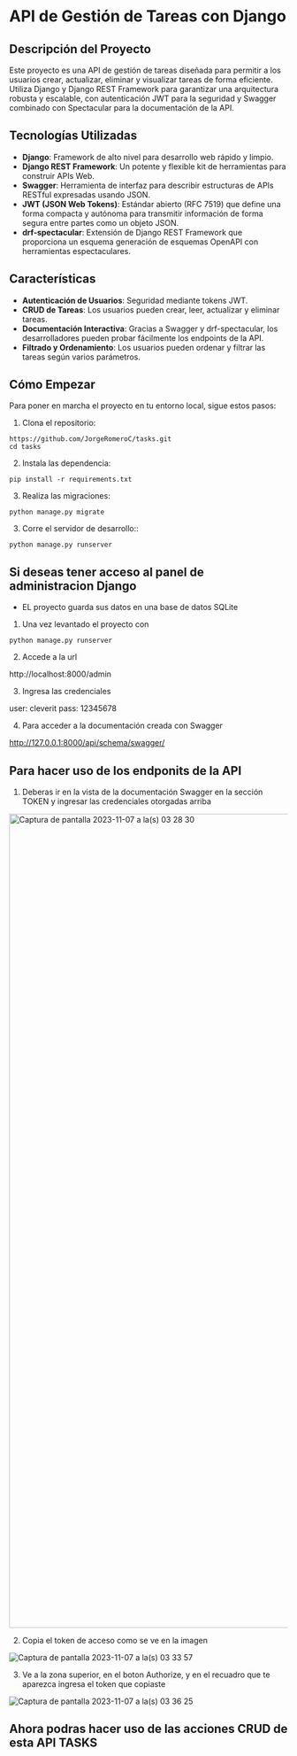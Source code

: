 # API de Gestión de Tareas con Django

## Descripción del Proyecto

Este proyecto es una API de gestión de tareas diseñada para permitir a los usuarios crear, actualizar, eliminar y visualizar tareas de forma eficiente. Utiliza Django y Django REST Framework para garantizar una arquitectura robusta y escalable, con autenticación JWT para la seguridad y Swagger combinado con Spectacular para la documentación de la API.

## Tecnologías Utilizadas

- **Django**: Framework de alto nivel para desarrollo web rápido y limpio.
- **Django REST Framework**: Un potente y flexible kit de herramientas para construir APIs Web.
- **Swagger**: Herramienta de interfaz para describir estructuras de APIs RESTful expresadas usando JSON.
- **JWT (JSON Web Tokens)**: Estándar abierto (RFC 7519) que define una forma compacta y autónoma para transmitir información de forma segura entre partes como un objeto JSON.
- **drf-spectacular**: Extensión de Django REST Framework que proporciona un esquema generación de esquemas OpenAPI con herramientas espectaculares.

## Características

- **Autenticación de Usuarios**: Seguridad mediante tokens JWT.
- **CRUD de Tareas**: Los usuarios pueden crear, leer, actualizar y eliminar tareas.
- **Documentación Interactiva**: Gracias a Swagger y drf-spectacular, los desarrolladores pueden probar fácilmente los endpoints de la API.
- **Filtrado y Ordenamiento**: Los usuarios pueden ordenar y filtrar las tareas según varios parámetros.

## Cómo Empezar

Para poner en marcha el proyecto en tu entorno local, sigue estos pasos:

1. Clona el repositorio:

```
https://github.com/JorgeRomeroC/tasks.git
cd tasks
```

2. Instala las dependencia:
```
pip install -r requirements.txt
```

3. Realiza las migraciones:
```
python manage.py migrate

```

3. Corre el servidor de desarrollo::
```
python manage.py runserver

```

## Si deseas tener acceso al panel de administracion Django

- EL proyecto guarda sus datos en una base de datos SQLite

1. Una vez levantado el proyecto con 
  ```
python manage.py runserver

```
2. Accede a la url
   

http://localhost:8000/admin

3. Ingresa las credenciales
   
user: cleverit
pass: 12345678

4. Para acceder a la documentación creada con Swagger

http://127.0.0.1:8000/api/schema/swagger/


## Para hacer uso de los endponits de la API

1. Deberas ir en la vista de la documentación Swagger en la sección TOKEN y ingresar las credenciales otorgadas arriba

<img width="1471" alt="Captura de pantalla 2023-11-07 a la(s) 03 28 30" src="https://github.com/JorgeRomeroC/tasks/assets/33013656/742b37a8-70cd-4856-81fc-42ced7656eb4">

2. Copia el token de acceso como se ve en la imagen

![Captura de pantalla 2023-11-07 a la(s) 03 33 57](https://github.com/JorgeRomeroC/tasks/assets/33013656/00b16dcc-424a-4191-b358-a19a5274eb20)

3. Ve a la zona superior, en el boton Authorize, y en el recuadro que te aparezca ingresa el token que copiaste
   
![Captura de pantalla 2023-11-07 a la(s) 03 36 25](https://github.com/JorgeRomeroC/tasks/assets/33013656/7761990d-f21b-4852-8c6f-3cb3d82b9178)

## Ahora podras hacer uso de las acciones CRUD de esta API TASKS


